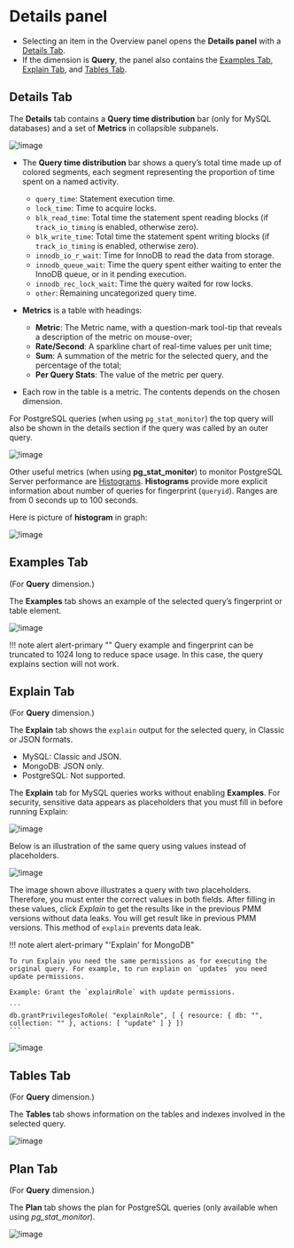# Details panel

- Selecting an item in the Overview panel opens the **Details panel** with a [Details Tab](#details-tab).
- If the dimension is **Query**, the panel also contains the [Examples Tab](#examples-tab), [Explain Tab](#explain-tab), and [Tables Tab](#tables-tab).

## Details Tab

The **Details** tab contains a **Query time distribution** bar (only for MySQL databases) and a set of **Metrics** in collapsible subpanels.

![!image](../../../images/PMM_Query_Analytics_Tabs_Details.jpg)

- The **Query time distribution** bar shows a query’s total time made up of colored segments, each segment representing the proportion of time spent on a named activity.

    - `query_time`: Statement execution time.
    - `lock_time`: Time to acquire locks.
    - `blk_read_time`: Total time the statement spent reading blocks (if `track_io_timing` is enabled, otherwise zero).
    - `blk_write_time`: Total time the statement spent writing blocks (if `track_io_timing` is enabled, otherwise zero).
    - `innodb_io_r_wait`: Time for InnoDB to read the data from storage.
    - `innodb_queue_wait`: Time the query spent either waiting to enter the InnoDB queue, or in it pending execution.
    - `innodb_rec_lock_wait`: Time the query waited for row locks.
    - `other`: Remaining uncategorized query time.

- **Metrics** is a table with headings:

    - **Metric**: The Metric name, with a question-mark tool-tip that reveals a description of the metric on mouse-over;
    - **Rate/Second**: A sparkline chart of real-time values per unit time;
    - **Sum**: A summation of the metric for the selected query, and the percentage of the total;
    - **Per Query Stats**: The value of the metric per query.

- Each row in the table is a metric. The contents depends on the chosen dimension.

For PostgreSQL queries (when using `pg_stat_monitor`) the top query will also be shown in the details section if the query was called by an outer query.

![!image](../../../images/PMM_Query_Analytics_Tabs_Details_TopQuery.png)

Other useful metrics (when using **pg_stat_monitor**) to monitor PostgreSQL Server performance are [Histograms](https://docs.percona.com/pg-stat-monitor/user_guide.html#histogram). 
**Histograms** provide more explicit information about number of queries for fingerprint (`queryid`). Ranges are from 0 seconds up to 100 seconds.  

Here is picture of **histogram** in graph:

![!image](../../../images/PMM_Query_Analytics_Tabs_Details_Histogram.png)

## Examples Tab

(For **Query** dimension.)

The **Examples** tab shows an example of the selected query’s fingerprint or table element.

![!image](../../../images/PMM_Query_Analytics_Tabs_Examples.jpg)

!!! note alert alert-primary ""
    Query example and fingerprint can be truncated to 1024 long to reduce space usage. In this case, the query explains section will not work.

## Explain Tab

(For **Query** dimension.)

The **Explain** tab shows the `explain` output for the selected query, in Classic or JSON formats.

- MySQL: Classic and JSON.
- MongoDB: JSON only.
- PostgreSQL: Not supported.

The **Explain** tab for MySQL queries works without enabling **Examples**. For security, sensitive data appears as placeholders that you must fill in before running Explain:

![!image](../../../images/PMM_Query_Analytics_Tabs_Explain_With_Placeholders.png)

Below is an illustration of the same query using values instead of placeholders.

![!image](../../../images/PMM_Query_Analytics_Tabs_Explain_With_Values.png)

The image shown above illustrates a query with two placeholders. Therefore, you must enter the correct values in both fields. After filling in these values, click *Explain* to get the results like in the previous PMM versions without data leaks.
You will get result like in previous PMM versions. This method of `explain` prevents data leak.

!!! note alert alert-primary "'Explain' for MongoDB"

    To run Explain you need the same permissions as for executing the original query. For example, to run explain on `updates` you need update permissions.  

    Example: Grant the `explainRole` with update permissions.

    ```
    db.grantPrivilegesToRole( "explainRole", [ { resource: { db: "", collection: "" }, actions: [ "update" ] } ])
    ```

![!image](../../../images/PMM_Query_Analytics_Tabs_Explain.jpg)

## Tables Tab

(For **Query** dimension.)

The **Tables** tab shows information on the tables and indexes involved in the selected query.

![!image](../../../images/PMM_Query_Analytics_Tabs_Tables.jpg)

## Plan Tab

(For **Query** dimension.)

The **Plan** tab shows the plan for PostgreSQL queries (only available when using *pg_stat_monitor*).

![!image](../../../images/PMM_Query_Analytics_Tabs_Plan.png)